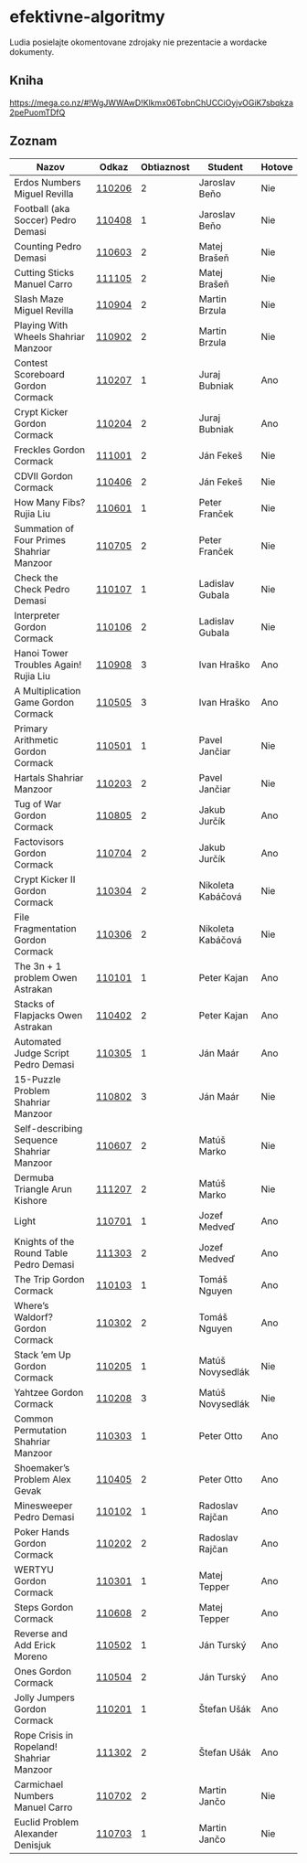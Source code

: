efektivne-algoritmy
===================

Ludia posielajte okomentovane zdrojaky nie prezentacie a wordacke dokumenty.

Kniha
-----

https://mega.co.nz/#!WgJWWAwD!Klkmx06TobnChUCCiOyjvOGiK7sbqkza2pePuomTDfQ

Zoznam
------

| Nazov                                     | Odkaz              | Obtiaznost  | Student           | Hotove   |
| ----------------------------------------- | ------------------ | ----------- | ----------------- | -------- |
| Erdos Numbers Miguel Revilla              | [110206](/110206/) | 2           | Jaroslav Beňo     | Nie      |
| Football (aka Soccer) Pedro Demasi        | [110408](/110408/) | 1           | Jaroslav Beňo     | Nie      |
| Counting Pedro Demasi                     | [110603](/110603/) | 2           | Matej Brašeň      | Nie      |
| Cutting Sticks Manuel Carro               | [111105](/111105/) | 2           | Matej Brašeň      | Nie      |
| Slash Maze Miguel Revilla                 | [110904](/110904/) | 2           | Martin Brzula     | Nie      |
| Playing With Wheels Shahriar Manzoor      | [110902](/110902/) | 2           | Martin Brzula     | Nie      |
| Contest Scoreboard Gordon Cormack         | [110207](/110207/) | 1           | Juraj Bubniak     | Ano      |
| Crypt Kicker Gordon Cormack               | [110204](/110204/) | 2           | Juraj Bubniak     | Ano      |
| Freckles Gordon Cormack                   | [111001](/111001/) | 2           | Ján Fekeš         | Nie      |
| CDVII Gordon Cormack                      | [110406](/110406/) | 2           | Ján Fekeš         | Nie      |
| How Many Fibs? Rujia Liu                  | [110601](/110601/) | 1           | Peter Franček     | Nie      |
| Summation of Four Primes Shahriar Manzoor | [110705](/110705/) | 2           | Peter Franček     | Nie      |
| Check the Check Pedro Demasi              | [110107](/110107/) | 1           | Ladislav Gubala   | Nie      |
| Interpreter Gordon Cormack                | [110106](/110106/) | 2           | Ladislav Gubala   | Nie      |
| Hanoi Tower Troubles Again! Rujia Liu     | [110908](/110908/) | 3           | Ivan Hraško       | Ano      |
| A Multiplication Game Gordon Cormack      | [110505](/110505/) | 3           | Ivan Hraško       | Ano      |
| Primary Arithmetic Gordon Cormack         | [110501](/110501/) | 1           | Pavel Jančiar     | Nie      |
| Hartals Shahriar Manzoor                  | [110203](/110203/) | 2           | Pavel Jančiar     | Nie      |
| Tug of War Gordon Cormack                 | [110805](/110805/) | 2           | Jakub Jurčík      | Ano      |
| Factovisors Gordon Cormack                | [110704](/110704/) | 2           | Jakub Jurčík      | Ano      |
| Crypt Kicker II Gordon Cormack            | [110304](/110304/) | 2           | Nikoleta Kabáčová | Nie      |
| File Fragmentation Gordon Cormack         | [110306](/110306/) | 2           | Nikoleta Kabáčová | Nie      |
| The 3n + 1 problem Owen Astrakan          | [110101](/110101/) | 1           | Peter Kajan       | Ano      |
| Stacks of Flapjacks Owen Astrakan         | [110402](/110402/) | 2           | Peter Kajan       | Ano      |
| Automated Judge Script Pedro Demasi       | [110305](/110305/) | 1           | Ján Maár          | Ano      |
| 15-Puzzle Problem Shahriar Manzoor        | [110802](/110802/) | 3           | Ján Maár          | Nie      |
| Self-describing Sequence Shahriar Manzoor | [110607](/110607/) | 2           | Matúš Marko       | Nie      |
| Dermuba Triangle Arun Kishore             | [111207](/111207/) | 2           | Matúš Marko       | Nie      |
| Light                                     | [110701](/110701/) | 1           | Jozef Medveď      | Ano      |
| Knights of the Round Table Pedro Demasi   | [111303](/111303/) | 2           | Jozef Medveď      | Ano      |
| The Trip Gordon Cormack                   | [110103](/110103/) | 1           | Tomáš Nguyen      | Ano      |
| Where’s Waldorf? Gordon Cormack           | [110302](/110302/) | 2           | Tomáš Nguyen      | Ano      |
| Stack ’em Up Gordon Cormack               | [110205](/110205/) | 1           | Matúš Novysedlák  | Nie      |
| Yahtzee Gordon Cormack                    | [110208](/110208/) | 3           | Matúš Novysedlák  | Nie      |
| Common Permutation Shahriar Manzoor       | [110303](/110303/) | 1           | Peter Otto        | Ano      |
| Shoemaker’s Problem Alex Gevak            | [110405](/110405/) | 2           | Peter Otto        | Ano      |
| Minesweeper Pedro Demasi                  | [110102](/110102/) | 1           | Radoslav Rajčan   | Ano      |
| Poker Hands Gordon Cormack                | [110202](/110202/) | 2           | Radoslav Rajčan   | Ano      |
| WERTYU Gordon Cormack                     | [110301](/110301/) | 1           | Matej Tepper      | Ano      |
| Steps Gordon Cormack                      | [110608](/110608/) | 2           | Matej Tepper      | Ano      |
| Reverse and Add Erick Moreno              | [110502](/110502/) | 1           | Ján Turský        | Ano      |
| Ones Gordon Cormack                       | [110504](/110504/) | 2           | Ján Turský        | Ano      |
| Jolly Jumpers Gordon Cormack              | [110201](/110201/) | 1           | Štefan Ušák       | Ano      |
| Rope Crisis in Ropeland! Shahriar Manzoor | [111302](/111302/) | 2           | Štefan Ušák       | Ano      |
| Carmichael Numbers Manuel Carro           | [110702](/110702/) | 2           | Martin Jančo      | Nie      |
| Euclid Problem Alexander Denisjuk         | [110703](/110703/) | 1           | Martin Jančo      | Nie      |
